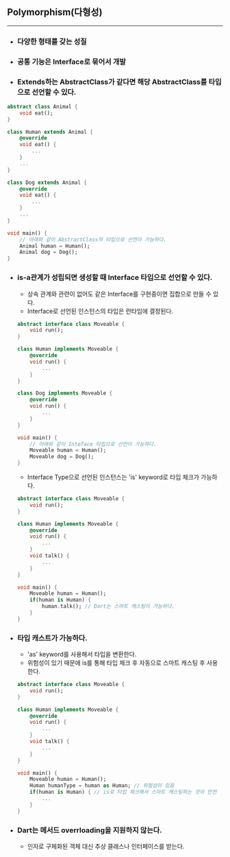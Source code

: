 ## Polymorphism(다형성)
---
- ### 다양한 형태를 갖는 성질
- ### 공통 기능은 Interface로 묶어서 개발
- ### Extends하는 AbstractClass가 같다면 해당 AbstractClass를 타입으로 선언할 수 있다.
```dart
abstract class Animal {
	void eat();
}

class Human extends Animal {
	@override
	void eat() {
		...
	}
	...
}

class Dog extends Animal {
	@override
	void eat() {
		...
	}
	...
}

void main() {
	// 아래와 같이 AbstractClass의 타입으로 선언이 가능하다.
	Animal human = Human();
	Animal dog = Dog();
}
```
- ### is-a관계가 성립되면 생성할 때 Interface 타입으로 선언할 수 있다.
	- 상속 관계와 관련이 없어도 같은 Interface를 구현중이면 집합으로 만들 수 있다.
	- Interface로 선언된 인스턴스의 타입은 런타임에 결정된다.
	```dart
	abstract interface class Moveable {
		void run();
	}
	
	class Human implements Moveable {
		@override
		void run() {
			...
		}
	}
	
	class Dog implements Moveable {
		@override
		void run() {
			...
		}
	}
	
	void main() {
		// 아래와 같이 Inteface 타입으로 선언이 가능하다.
		Moveable human = Human();
		Moveable dog = Dog();
	}
	```
	- Interface Type으로 선언된 인스턴스는 'is' keyword로 타입 체크가 가능하다.
	```dart
	abstract interface class Moveable {
		void run();
	}
	
	class Human implements Moveable {
		@override
		void run() {
			...
		}
		void talk() {
			...
		}
	}
	
	void main() {
		Moveable human = Human();
		if(human is Human) {
			human.talk(); // Dart는 스마트 캐스팅이 가능하다.
		}
	}
	```
- ### 타입 캐스트가 가능하다.
	- 'as' keyword를 사용해서 타입을 변환한다.
	- 위험성이 있기 때문에 is를 통해 타입 체크 후 자동으로 스마트 캐스팅 후 사용한다.
	```dart
	abstract interface class Moveable {
		void run();
	}
	
	class Human implements Moveable {
		@override
		void run() {
			...
		}
		void talk() {
			...
		}
	}
	
	void main() {
		Moveable human = Human();
		Human humanType = human as Human; // 위험성이 있음
		if(human is Human) { // is로 타입 체크해서 스마트 캐스팅하는 것이 안전
			...
		}
	}
	```
- ### Dart는 메서드 overrloading을 지원하지 않는다.
	- 인자로 구체화된 객체 대신 추상 클래스나 인터페이스를 받는다.